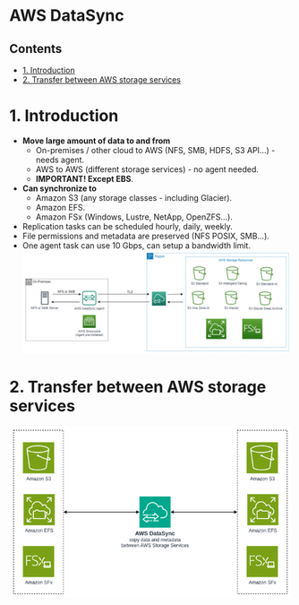 # AWS DataSync <!-- omit in toc -->

## Contents <!-- omit in toc -->

- [1. Introduction](#1-introduction)
- [2. Transfer between AWS storage services](#2-transfer-between-aws-storage-services)

# 1. Introduction

- **Move large amount of data to and from**
  - On-premises / other cloud to AWS (NFS, SMB, HDFS, S3 API...) - needs agent.
  - AWS to AWS (different storage services) - no agent needed.
  - **IMPORTANT! Except EBS**.
- **Can synchronize to**
  - Amazon S3 (any storage classes - including Glacier).
  - Amazon EFS.
  - Amazon FSx (Windows, Lustre, NetApp, OpenZFS...).
- Replication tasks can be scheduled hourly, daily, weekly.
- File permissions and metadata are preserved (NFS POSIX, SMB...).
- One agent task can use 10 Gbps, can setup a bandwidth limit.
  ![AWS DataSync](/Images/Migration%20&%20Transfer/AwsDataSyncDiagram.png)

# 2. Transfer between AWS storage services

![Transfer between AWS storage services](/Images/Migration%20&%20Transfer/AwsDataSyncTransferStorageServices.png)
